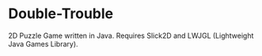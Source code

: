 Double-Trouble
==============

2D Puzzle Game written in Java. 
Requires Slick2D and LWJGL (Lightweight Java Games Library).
